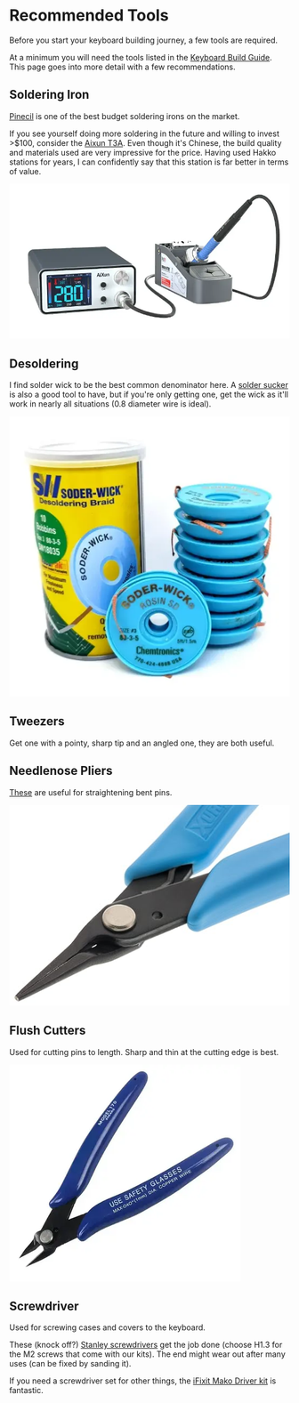 # Recommended Tools

Before you start your keyboard building journey, a few tools are required.

At a minimum you will need the tools listed in the [Keyboard Build Guide](../guides/keyboard/index.md#tools). This page goes into more detail with a few recommendations.

## Soldering Iron

[Pinecil](https://pine64.com/product/pinecil-smart-mini-portable-soldering-iron/) is one of the best budget soldering irons on the market.

If you see yourself doing more soldering in the future and willing to invest >$100, consider the [Aixun T3A](https://www.aliexpress.com/item/1005005833392340.html). Even though it's Chinese, the build quality and materials used are very impressive for the price. Having used Hakko stations for years, I can confidently say that this station is far better in terms of value.

![aixun](./aixun-t3a.webp)

## Desoldering

I find solder wick to be the best common denominator here. A [solder sucker](https://www.aliexpress.com/item/1005005623725652.html) is also a good tool to have, but if you're only getting one, get the wick as it'll work in nearly all situations (0.8 diameter wire is ideal).

![wick](./wick.webp)

## Tweezers

Get one with a pointy, sharp tip and an angled one, they are both useful.

## Needlenose Pliers

[These](https://www.amazon.com/gp/product/B000FOJLEM/) are useful for straightening bent pins.

![pliers](./pliers.jpg)

## Flush Cutters

Used for cutting pins to length. Sharp and thin at the cutting edge is best.

![flush-cutters](./flush-cutters.webp)

## Screwdriver

Used for screwing cases and covers to the keyboard.

These (knock off?) [Stanley screwdrivers](https://www.aliexpress.com/item/32923367031.html) get the job done (choose H1.3 for the M2 screws that come with our kits). The end might wear out after many uses (can be fixed by sanding it).

If you need a screwdriver set for other things, the [iFixit Mako Driver kit](https://www.amazon.com/iFixit-IF145-299-4-Driver-Bit-64pc/dp/B0189YWOIO) is fantastic.